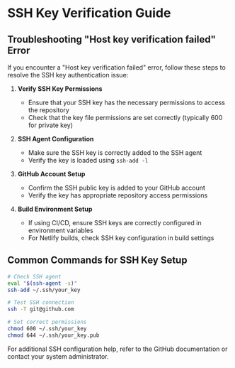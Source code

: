
# SSH Key Verification Guide

## Troubleshooting "Host key verification failed" Error

If you encounter a "Host key verification failed" error, follow these steps to resolve the SSH key authentication issue:

1. **Verify SSH Key Permissions**
   - Ensure that your SSH key has the necessary permissions to access the repository
   - Check that the key file permissions are set correctly (typically 600 for private key)

2. **SSH Agent Configuration**
   - Make sure the SSH key is correctly added to the SSH agent
   - Verify the key is loaded using `ssh-add -l`

3. **GitHub Account Setup**
   - Confirm the SSH public key is added to your GitHub account
   - Verify the key has appropriate repository access permissions

4. **Build Environment Setup**
   - If using CI/CD, ensure SSH keys are correctly configured in environment variables
   - For Netlify builds, check SSH key configuration in build settings

## Common Commands for SSH Key Setup

```bash
# Check SSH agent
eval "$(ssh-agent -s)"
ssh-add ~/.ssh/your_key

# Test SSH connection
ssh -T git@github.com

# Set correct permissions
chmod 600 ~/.ssh/your_key
chmod 644 ~/.ssh/your_key.pub
```

For additional SSH configuration help, refer to the GitHub documentation or contact your system administrator.
